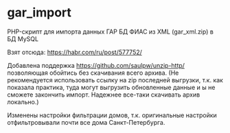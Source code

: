 # gar_import

PHP-скрипт для импорта данных ГАР БД ФИАС из XML (gar_xml.zip) в БД MySQL

Взят отсюда: https://habr.com/ru/post/577752/

Добавлена поддержка https://github.com/saulpw/unzip-http/ позволяющая обойтись без скачивания всего архива. (Не рекомендуется использовать ссылку на zip последней выгрузки, т.к. как показала практика, туда могут выгрузить обновленные данные и ы не сможете закончить импорт. Надежнее все-таки скачивать архив локально.)

Изменены настройки фильтрации домов, т.к. оригинальные настройки отфильтровывали почти все дома Санкт-Петербурга.
